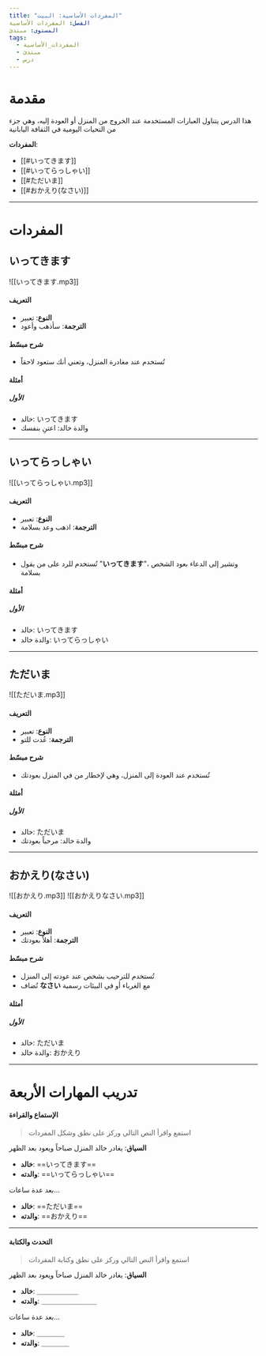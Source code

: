 ```yaml
---
title: "المفردات الأساسية: البيت"
الفصل: المفردات الأساسية
المستوى: مبتدئ
tags:
  - المفردات_الأساسية
  - مبتدئ
  - درس
---
```


# مقدمة

هذا الدرس يتناول العبارات المستخدمة عند الخروج من المنزل أو العودة إليه، وهي جزء من التحيات اليومية في الثقافة اليابانية

**المفردات**:

- [[#いってきます]]
- [[#いってらっしゃい]]
- [[#ただいま]]
- [[#おかえり(なさい)]]

---

# المفردات

## いってきます

![[いってきます.mp3]]

#### التعريف

- **النوع**: تعبير
- **الترجمة**: سأذهب وأعود

#### شرح مبسّط

- تُستخدم عند مغادرة المنزل، وتعني أنك ستعود لاحقاً

#### أمثلة

##### الأول

- خالد: いってきます
- والدة خالد: اعتنِ بنفسك

---

## いってらっしゃい

![[いってらっしゃい.mp3]]

#### التعريف

- **النوع**: تعبير
- **الترجمة**: اذهب وعد بسلامة

#### شرح مبسّط

- تُستخدم للرد على من يقول "**いってきます**"، وتشير إلى الدعاء بعود الشخص بسلامة

#### أمثلة

##### الأول

- خالد: いってきます
- والدة خالد: いってらっしゃい

---

## ただいま

![[ただいま.mp3]]

#### التعريف

- **النوع**: تعبير
- **الترجمة**: عُدت للتو

#### شرح مبسّط

- تُستخدم عند العودة إلى المنزل، وهي لإخطار من في المنزل بعودتك

#### أمثلة

##### الأول

- خالد: ただいま
- والدة خالد: مرحباً بعودتك

---

## おかえり(なさい)

![[おかえり.mp3]]
![[おかえりなさい.mp3]]

#### التعريف

- **النوع**: تعبير
- **الترجمة**: أهلاً بعودتك

#### شرح مبسّط

- تُستخدم للترحيب بشخص عند عودته إلى المنزل
- تُضاف **なさい** مع الغرباء أو في البيئات رسمية

#### أمثلة

##### الأول

- خالد: ただいま
- والدة خالد: おかえり

---

# تدريب المهارات الأربعة

#### الإستماع والقراءة

> استمع واقرأ النص التالي وركز على نطق وشكل المفردات

**السياق**: يغادر خالد المنزل صباحاً ويعود بعد الظهر

- **خالد**: ==いってきます==
- **والدته**: ==いってらっしゃい==

بعد عدة ساعات...

- **خالد**: ==ただいま==
- **والدته**: ==おかえり==

---

#### التحدث والكتابة

> استمع واقرأ النص التالي وركز على نطق وكتابة المفردات

**السياق**: يغادر خالد المنزل صباحاً ويعود بعد الظهر

- **خالد**: ＿＿＿＿＿＿
- **والدته**: ＿＿＿＿＿＿＿＿

بعد عدة ساعات...

- **خالد**: ＿＿＿＿
- **والدته**: ＿＿＿＿